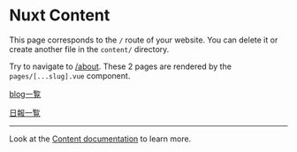 # Nuxt Content

This page corresponds to the `/` route of your website. You can delete it or create another file in the `content/` directory.

Try to navigate to [/about](/about). These 2 pages are rendered by the `pages/[...slug].vue` component.

[blog一覧](/blog)


[日報一覧](/reports)


---

Look at the [Content documentation](https://content.nuxtjs.org/) to learn more.
